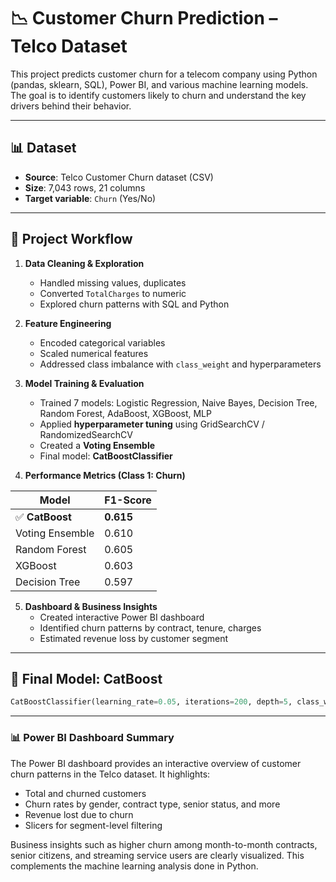 # 📉 Customer Churn Prediction – Telco Dataset

This project predicts customer churn for a telecom company using Python (pandas, sklearn, SQL), Power BI, and various machine learning models. The goal is to identify customers likely to churn and understand the key drivers behind their behavior.

---

## 📊 Dataset

- **Source**: Telco Customer Churn dataset (CSV)
- **Size**: 7,043 rows, 21 columns
- **Target variable**: `Churn` (Yes/No)

---

## 🧠 Project Workflow

1. **Data Cleaning & Exploration**
   - Handled missing values, duplicates
   - Converted `TotalCharges` to numeric
   - Explored churn patterns with SQL and Python

2. **Feature Engineering**
   - Encoded categorical variables
   - Scaled numerical features
   - Addressed class imbalance with `class_weight` and hyperparameters

3. **Model Training & Evaluation**
   - Trained 7 models: Logistic Regression, Naive Bayes, Decision Tree, Random Forest, AdaBoost, XGBoost, MLP
   - Applied **hyperparameter tuning** using GridSearchCV / RandomizedSearchCV
   - Created a **Voting Ensemble**
   - Final model: **CatBoostClassifier**

4. **Performance Metrics (Class 1: Churn)**

| Model            | F1-Score |
|------------------|----------|
| ✅ **CatBoost**     | **0.615**  
| Voting Ensemble  | 0.610  
| Random Forest    | 0.605  
| XGBoost          | 0.603  
| Decision Tree    | 0.597  

5. **Dashboard & Business Insights**
   - Created interactive Power BI dashboard
   - Identified churn patterns by contract, tenure, charges
   - Estimated revenue loss by customer segment

---

## 🚀 Final Model: CatBoost

```python
CatBoostClassifier(learning_rate=0.05, iterations=200, depth=5, class_weights=[1,2])
```

---

### 📊 Power BI Dashboard Summary

The Power BI dashboard provides an interactive overview of customer churn patterns in the Telco dataset. It highlights:

- Total and churned customers
- Churn rates by gender, contract type, senior status, and more
- Revenue lost due to churn
- Slicers for segment-level filtering

Business insights such as higher churn among month-to-month contracts, senior citizens, and streaming service users are clearly visualized. This complements the machine learning analysis done in Python.
